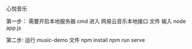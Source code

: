心悦音乐

第一步：
需要开启本地服务器
cmd 进入 网易云音乐本地接口 文件 
输入  node app.js
 
第二步:
运行 music-demo 文件
npm install
npm run serve
